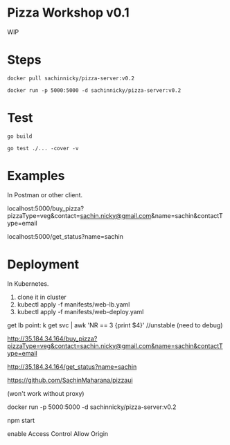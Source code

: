 # Pizza Workshop v0.1

WIP

# Steps

```
docker pull sachinnicky/pizza-server:v0.2
```

```
docker run -p 5000:5000 -d sachinnicky/pizza-server:v0.2
```

# Test

```
go build

go test ./... -cover -v

```

# Examples

In Postman or other client.

localhost:5000/buy_pizza?pizzaType=veg&contact=sachin.nicky@gmail.com&name=sachin&contactType=email

localhost:5000/get_status?name=sachin

# Deployment

In Kubernetes.

1. clone it in cluster
2. kubectl apply -f manifests/web-lb.yaml
3. kubectl apply -f manifests/web-deploy.yaml

get lb point: k get svc | awk 'NR == 3 {print \$4}'
//unstable (need to debug)

http://35.184.34.164/buy_pizza?pizzaType=veg&contact=sachin.nicky@gmail.com&name=sachin&contactType=email

http://35.184.34.164/get_status?name=sachin



https://github.com/SachinMaharana/pizzaui

(won't work without proxy)

docker run -p 5000:5000 -d sachinnicky/pizza-server:v0.2

npm start

enable Access Control Allow Origin

